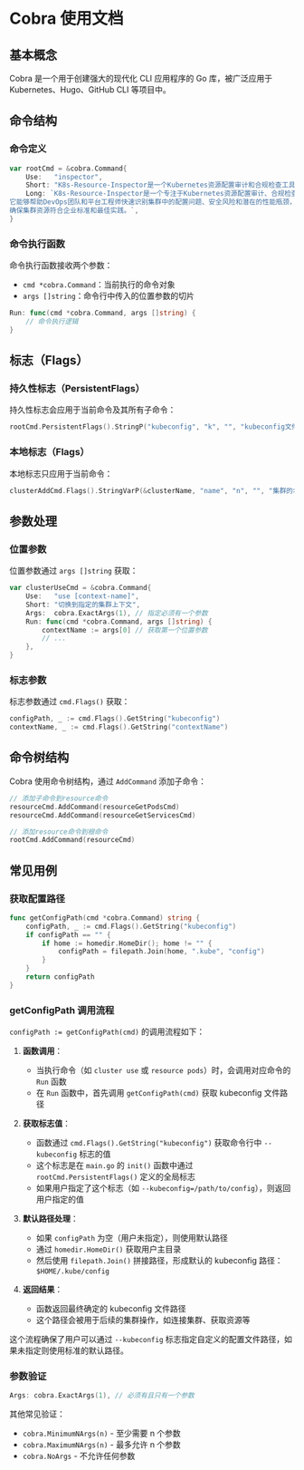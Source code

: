 # Cobra 使用文档

## 基本概念

Cobra 是一个用于创建强大的现代化 CLI 应用程序的 Go 库，被广泛应用于 Kubernetes、Hugo、GitHub CLI 等项目中。

## 命令结构

### 命令定义

```go
var rootCmd = &cobra.Command{
    Use:   "inspector",
    Short: "K8s-Resource-Inspector是一个Kubernetes资源配置审计和合规检查工具",
    Long: `K8s-Resource-Inspector是一个专注于Kubernetes资源配置审计、合规检查和最佳实践验证的多集群资源巡检工具。
它能够帮助DevOps团队和平台工程师快速识别集群中的配置问题、安全风险和潜在的性能瓶颈，
确保集群资源符合企业标准和最佳实践。`,
}
```

### 命令执行函数

命令执行函数接收两个参数：
- `cmd *cobra.Command`：当前执行的命令对象
- `args []string`：命令行中传入的位置参数的切片

```go
Run: func(cmd *cobra.Command, args []string) {
    // 命令执行逻辑
}
```

## 标志（Flags）

### 持久性标志（PersistentFlags）

持久性标志会应用于当前命令及其所有子命令：

```go
rootCmd.PersistentFlags().StringP("kubeconfig", "k", "", "kubeconfig文件路径 (默认为$HOME/.kube/config)")
```

### 本地标志（Flags）

本地标志只应用于当前命令：

```go
clusterAddCmd.Flags().StringVarP(&clusterName, "name", "n", "", "集群的名称")
```

## 参数处理

### 位置参数

位置参数通过 `args []string` 获取：

```go
var clusterUseCmd = &cobra.Command{
    Use:   "use [context-name]",
    Short: "切换到指定的集群上下文",
    Args:  cobra.ExactArgs(1), // 指定必须有一个参数
    Run: func(cmd *cobra.Command, args []string) {
        contextName := args[0] // 获取第一个位置参数
        // ...
    },
}
```

### 标志参数

标志参数通过 `cmd.Flags()` 获取：

```go
configPath, _ := cmd.Flags().GetString("kubeconfig")
contextName, _ := cmd.Flags().GetString("contextName")
```

## 命令树结构

Cobra 使用命令树结构，通过 `AddCommand` 添加子命令：

```go
// 添加子命令到resource命令
resourceCmd.AddCommand(resourceGetPodsCmd)
resourceCmd.AddCommand(resourceGetServicesCmd)

// 添加resource命令到根命令
rootCmd.AddCommand(resourceCmd)
```

## 常见用例

### 获取配置路径

```go
func getConfigPath(cmd *cobra.Command) string {
    configPath, _ := cmd.Flags().GetString("kubeconfig")
    if configPath == "" {
        if home := homedir.HomeDir(); home != "" {
            configPath = filepath.Join(home, ".kube", "config")
        }
    }
    return configPath
}
```

### getConfigPath 调用流程

`configPath := getConfigPath(cmd)` 的调用流程如下：

1. **函数调用**：
   - 当执行命令（如 `cluster use` 或 `resource pods`）时，会调用对应命令的 `Run` 函数
   - 在 `Run` 函数中，首先调用 `getConfigPath(cmd)` 获取 kubeconfig 文件路径

2. **获取标志值**：
   - 函数通过 `cmd.Flags().GetString("kubeconfig")` 获取命令行中 `--kubeconfig` 标志的值
   - 这个标志是在 `main.go` 的 `init()` 函数中通过 `rootCmd.PersistentFlags()` 定义的全局标志
   - 如果用户指定了这个标志（如 `--kubeconfig=/path/to/config`），则返回用户指定的值

3. **默认路径处理**：
   - 如果 `configPath` 为空（用户未指定），则使用默认路径
   - 通过 `homedir.HomeDir()` 获取用户主目录
   - 然后使用 `filepath.Join()` 拼接路径，形成默认的 kubeconfig 路径：`$HOME/.kube/config`

4. **返回结果**：
   - 函数返回最终确定的 kubeconfig 文件路径
   - 这个路径会被用于后续的集群操作，如连接集群、获取资源等

这个流程确保了用户可以通过 `--kubeconfig` 标志指定自定义的配置文件路径，如果未指定则使用标准的默认路径。

### 参数验证

```go
Args: cobra.ExactArgs(1), // 必须有且只有一个参数
```

其他常见验证：
- `cobra.MinimumNArgs(n)` - 至少需要 n 个参数
- `cobra.MaximumNArgs(n)` - 最多允许 n 个参数
- `cobra.NoArgs` - 不允许任何参数 